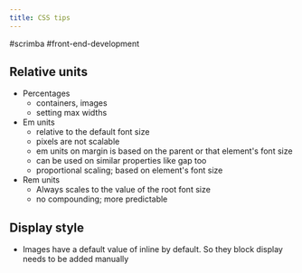 ```yaml
---
title: CSS tips
---
```


#scrimba #front-end-development

## Relative units

- Percentages
  - containers, images
  - setting max widths
- Em units
  - relative to the default font size
  - pixels are not scalable
  - em units on margin is based on the parent or that element's font size
  - can be used on similar properties like gap too
  - proportional scaling; based on element's font size
- Rem units
  - Always scales to the value of the root font size
  - no compounding; more predictable

## Display style

- Images have a default value of inline by default. So they block display needs to be added manually
